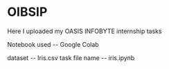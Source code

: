 # OIBSIP
Here I uploaded my OASIS INFOBYTE internship tasks 

Notebook used -- Google Colab

dataset -- Iris.csv
task file name -- iris.ipynb
